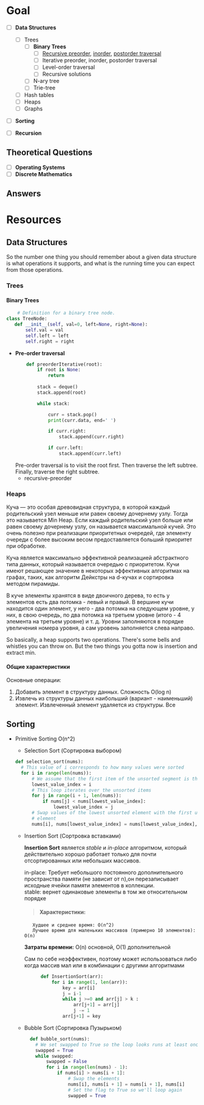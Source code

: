 # Goal

- [ ] **Data Structures**

  - [ ] Trees
    - [ ] **Binary Trees**
      - [ ] [Recursive preorder](#recursive-preorder), [inorder](), [postorder traversal]()
      - [ ] Iterative preorder, inorder, postorder traversal
      - [ ] Level-order traversal 
      - [ ] Recursive solutions
    - [ ] N-ary tree
    - [ ] Trie-tree

  - [ ] Hash tables
  - [ ] Heaps
  - [ ] Graphs

- [ ] **Sorting**
- [ ] **Recursion** 

## Theoretical Questions

- [ ] **Operating Systems**
- [ ] **Discrete Mathematics**

## Answers


# Resources

## Data Structures
So the number one thing you should remember about a given data structure is what operations it supports, and what is the running time you can expect from those operations.


### Trees

#### Binary Trees
  ```python
      # Definition for a binary tree node.
 class TreeNode:
     def __init__(self, val=0, left=None, right=None):
         self.val = val
         self.left = left
         self.right = right  
  ```

- **Pre-order traversal**
  ```python 
      def preorderIterative(root):
          if root is None:
              return
              
          stack = deque()
          stack.append(root)

          while stack:

              curr = stack.pop()
              print(curr.data, end=' ')

              if curr.right:
                  stack.append(curr.right)

              if curr.left:
                  stack.append(curr.left)
    ```
  Pre-order traversal is to visit the root first. Then traverse the left subtree. Finally, traverse the right subtree.
  - recursive-preorder

### Heaps

Куча — это особая древовидная структура, в которой каждый родительский узел меньше или равен своему дочернему узлу. Тогда это называется Min Heap. Если каждый родительский узел больше или равен своему дочернему узлу, он называется максимальной кучей. Это очень полезно при реализации приоритетных очередей, где элементу очереди с более высоким весом предоставляется больший приоритет при обработке.

Куча является максимально эффективной реализацией абстрактного типа данных, который называется очередью с приоритетом. Кучи имеют решающее значение в некоторых эффективных алгоритмах на графах, таких, как алгоритм Дейкстры на d-кучах и сортировка методом пирамиды.

В куче элементы хранятся в виде двоичного дерева, то есть у элементов есть два потомка - левый и правый. В вершине кучи находится один элемент, у него - два потомка на следующем уровне, у них, в свою очередь, по два потомка на третьем уровне (итого - 4 элемента на третьем уровне) и т. д. Уровни заполняются в порядке увеличения номера уровня, а сам уровень заполняется слева направо.

So basically, a heap supports two operations. There's some bells and whistles you can throw on. But the two things you gotta now is insertion and extract min.

#### Общие характеристики
Основные операции:
 1) Добавить элемент в структуру данных. Сложность O(log n)
 2) Извлечь из структуры данных наибольший (вариант - наименьший) элемент. Извлеченный элемент удаляется из структуры.
Все 

## Sorting 
- Primitive Sorting O(n^2)
  - Selection Sort (Сортировка выбором)
  
  ```python
  def selection_sort(nums):
    # This value of i corresponds to how many values were sorted
    for i in range(len(nums)):
        # We assume that the first item of the unsorted segment is the smallest
        lowest_value_index = i
        # This loop iterates over the unsorted items
        for j in range(i + 1, len(nums)):
            if nums[j] < nums[lowest_value_index]:
                lowest_value_index = j
        # Swap values of the lowest unsorted element with the first unsorted
        # element
        nums[i], nums[lowest_value_index] = nums[lowest_value_index], nums[i]
   ```
  
  - Insertion Sort (Сортровка вставками)
  
    **Insertion Sort** является _stable_ и _in-place_ алгоритмом, который действительно хорошо работает только для почти отсортированных или небольших массивов.
      
    in-place: Требует небольшого постоянного дополнительного пространства памяти (не зависит от n),он перезаписывает исходные ячейки памяти элементов в коллекции.  
    stable: вернет одинаковые элементы в том же относительном порядке
        
    > #### Характеристики:     
           Худшее и среднее время: O(n^2)
           Лучшее время для маленьких массивов (примерно 10 элементов): O(n)
        
      **Затраты времени:** O(n) основной, O(1) дополнительной 
        
      Сам по себе неэффективен, поэтому может использоваться либо когда массив мал или в комбинации с другими алгоритмами

      ```python 
            def InsertionSort(arr):
                for i in range(1, len(arr)):
                    key = arr[i]
                    j = i-1
                    while j >=0 and arr[j] > k :
                        arr[j+1] = arr[j]
                        j -= 1
                    arr[j+1] = key 
       ```
       
  - Bubble Sort (Сортировка Пузырьком)
  
      ```python 
        def bubble_sort(nums):
          # We set swapped to True so the loop looks runs at least once
          swapped = True
          while swapped:
              swapped = False
              for i in range(len(nums) - 1):
                  if nums[i] > nums[i + 1]:
                      # Swap the elements
                      nums[i], nums[i + 1] = nums[i + 1], nums[i]
                      # Set the flag to True so we'll loop again
                      swapped = True
       ```
  
